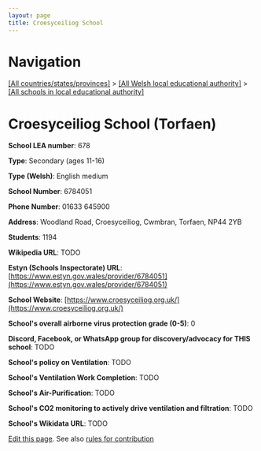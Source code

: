 ```yaml
---
layout: page
title: Croesyceiliog School
---
```

# Navigation

[[All countries/states/provinces]](../../..) > [[All Welsh local educational authority]](../..) > [[All schools in local educational authority]](..)

# Croesyceiliog School (Torfaen)

**School LEA number**: 678

**Type**: Secondary (ages 11-16)

**Type (Welsh)**: English medium

**School Number**: 6784051

**Phone Number**: 01633 645900

**Address**: Woodland Road, Croesyceiliog, Cwmbran, Torfaen, NP44 2YB

**Students**: 1194

**Wikipedia URL**: TODO

**Estyn (Schools Inspectorate) URL**: [https://www.estyn.gov.wales/provider/6784051](https://www.estyn.gov.wales/provider/6784051)

**School Website**: [https://www.croesyceiliog.org.uk/](https://www.croesyceiliog.org.uk/)

**School's overall airborne virus protection grade (0-5)**: 0

**Discord, Facebook, or WhatsApp group for discovery/advocacy for THIS school**: TODO

**School's policy on Ventilation**: TODO

**School's Ventilation Work Completion**: TODO

**School's Air-Purification**: TODO

**School's CO2 monitoring to actively drive ventilation and filtration**: TODO

**School's Wikidata URL**: TODO




[Edit this page](https://github.com/VentilationProject/Wales/edit/prif/./Torfaen/Croesyceiliog_School.md). See also [rules for contribution](../../../contribution-rules/)